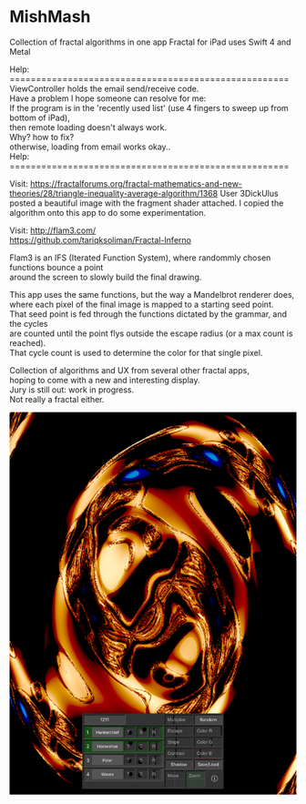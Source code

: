 # MishMash
Collection of fractal algorithms in one app
Fractal for iPad uses Swift 4 and Metal

Help: =====================================================\
ViewController holds the email send/receive code.\
Have a problem I hope someone can resolve for me:\
If the program is in the 'recently used list' (use 4 fingers to sweep up from bottom of iPad), \
then remote loading doesn't always work.\
Why? how to fix? \
otherwise, loading from email works okay.. \
Help: =====================================================

Visit: https://fractalforums.org/fractal-mathematics-and-new-theories/28/triangle-inequality-average-algorithm/1368
User 3DickUlus posted a beautiful image with the fragment shader attached.
I copied the algorithm onto this app to do some experimentation.

Visit: http://flam3.com/ \
https://github.com/tariqksoliman/Fractal-Inferno

Flam3 is an IFS (Iterated Function System), where randommly chosen functions bounce a point \
around the screen to slowly build the final drawing.

This app uses the same functions, but the way a Mandelbrot renderer does, \
where each pixel of the final image is mapped to a starting seed point. \
That seed point is fed through the functions dictated by the grammar, and the cycles \
are counted until the point flys outside the escape radius (or a max count is reached). \
That cycle count is used to determine the color for that single pixel.

Collection of algorithms and UX from several other fractal apps,\
hoping to come with a new and interesting display.\
Jury is still out:  work in progress.\
Not really a fractal either. 

![Screenshot](screenshot.png)

